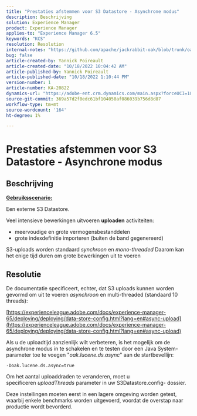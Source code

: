 ```yaml
---
title: "Prestaties afstemmen voor S3 Datastore - Asynchrone modus"
description: Beschrijving
solution: Experience Manager
product: Experience Manager
applies-to: "Experience Manager 6.5"
keywords: "KCS"
resolution: Resolution
internal-notes: "https://github.com/apache/jackrabbit-oak/blob/trunk/oak-blob-plugins/src/main/java/org/apache/jackrabbit/oak/plugins/blob/AbstractSharedCachingDataStore.java#L250"
bug: false
article-created-by: Yannick Poireault
article-created-date: "10/18/2022 10:04:42 AM"
article-published-by: Yannick Poireault
article-published-date: "10/18/2022 1:10:44 PM"
version-number: 1
article-number: KA-20822
dynamics-url: "https://adobe-ent.crm.dynamics.com/main.aspx?forceUCI=1&pagetype=entityrecord&etn=knowledgearticle&id=9de13f48-cc4e-ed11-bba1-000d3a31576b"
source-git-commit: 369a57d2f0edc61bf104050af086039b756d8d87
workflow-type: tm+mt
source-wordcount: '164'
ht-degree: 1%

---
```


# Prestaties afstemmen voor S3 Datastore - Asynchrone modus

## Beschrijving


<u><b>Gebruiksscenario:</b></u>

Een externe S3 Datastore.

Veel intensieve bewerkingen uitvoeren <b>uploaden</b> activiteiten:

- meervoudige en grote vermogensbestanddelen
- grote indexdefinitie importeren (buiten de band gegenereerd)




S3-uploads worden standaard *synchroon* en *mono-threaded* Daarom kan het enige tijd duren om grote bewerkingen uit te voeren


## Resolutie


De documentatie specificeert, echter, dat S3 uploads kunnen worden gevormd om uit te voeren *asynchroon* en multi-threaded (standaard 10 threads):

[https://experienceleague.adobe.com/docs/experience-manager-65/deploying/deploying/data-store-config.html?lang=en#async-upload](https://experienceleague.adobe.com/docs/experience-manager-65/deploying/deploying/data-store-config.html?lang=en#async-upload)



Als u de uploadtijd aanzienlijk wilt verbeteren, is het mogelijk om de asynchrone modus in te schakelen en te testen door een Java System-parameter toe te voegen &quot;*oak.lucene.ds.async*&quot; aan de startbevellijn:


```
-Doak.lucene.ds.async=true
```


Om het aantal uploaddraden te veranderen, moet u specificeren *uploadThreads* parameter in uw S3Datastore.config- dossier.



Deze instellingen moeten eerst in een lagere omgeving worden getest, waarbij enkele benchmarks worden uitgevoerd, voordat de overstap naar productie wordt bevorderd.
